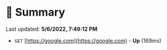 # 📖 Summary
Last updated: **5/6/2022, 7:49:12 PM**

- `GET` [https://google.com](https://google.com) - **Up** (169ms)
